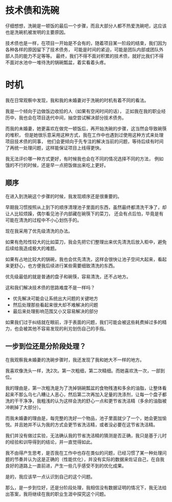 # 技术债和洗碗

仔细想想，洗碗是一顿饭的最后一个步骤，而且大部分人都不热爱洗碗吧，这应该也是洗碗机被发明的主要原因。

技术债也是一样，在项目一开始是不会有的，随着项目某一阶段的结束，我们因为各种各样的原因留下了技术债务，
可能是时间的紧迫，可能是团队内部或团队外部人员的能力不足等等。
最终，我们不得不面对积累的技术债，就好比我们不得不面对水池中一堆待洗的锅碗瓢盆，着实看着头疼。
# 时机

我在日常观察中发现，我和我的未婚妻对于洗碗的时机有着不同的看法。

我是一个倾向于边做饭边收拾的人（如果有空闲时间的话），
正如我在我的职业经历中，我也会在项目迭代中间，抽空尝试解决部分技术债务。

而我的未婚妻，她更喜欢在做完一顿饭后，再开始洗碗的步骤，这当然会导致碗筷的堆积，
但是她很乐意采用这种方式，我在工作中也遇到过使用这种方式来处理项目技术债的同事，
他们会更倾向于先专注的解决当前的问题，等待后续有时间了再统一处理问题，这样能保证项目上线得更快。

我无法评价哪一种方式更好，有时候我也会在不同的情况选择不同的方法，
例如饿的不行的时候，还是早一点把饭做出来吃上更好。

## 顺序
在进入到洗碗这个步骤的时候，我发现顺序还是很重要的。

早期我习惯按照从上到下的顺序清理池子里面的东西，虽然最终都清洗干净了，却让人比较烦躁，偶尔看见池子内部藏在碗筷下的菜刀，
还会有点后怕，毕竟是有可能在清洗的过程中不小心划伤手的。

现在我采用了优先级清洗的办法。

如果有危险性较大的比如菜刀，我会先把它们整理出来优先清洗后放入柜中，避免后续给我造成极大的难题。

如果有占地比较大的锅碗，我也会优先清洗，这样会很快让池子空间大起来，看起来更舒心，也方便我后续进行某些需要细致清洗的东西。

优先级最低的就是普通的盘子和碗筷，容易清洗，还不占地方。

这和我们解决技术债的思路难度不是一样吗？

- 优先解决可能会让系统出大问题的关键地方
- 然后处理那些看起来很大却不难解决的问题
- 最后来处理影响范围又小又容易解决的部分

如果我们过于纠结就在眼前，浮于表面的问题，我们可能会被这些耗费掉过多的精力，也会被其他不容易发现的利刃划伤自己的手指。

## 一步到位还是分阶段处理？

在我观察我未婚妻的洗碗步骤时，我还发现了我和她大不一样的地方。

我喜欢像洗头一样，洗2次。第一次粗细，第二次精细。而她喜欢洗一次，一部到位。

我的理由是，第一次粗洗是为了洗掉锅碗瓢盆的食物残渣和多余的油脂，让整体看起来不那么乌七八糟让人恶心，然后第二次再加入足量的洗涤剂，让每一个盘子都洗的干干净净，我粗浅的认为这样会洗的舒心一点和更节省洗洁精（多余的油脂被冲刷掉了大部分）。

而我未婚妻的理由是，每完整的洗好一个物品，池子里面就少了一个，她会更加愉悦。并且她并不认为我的方式会更节省洗洁精，或者没必要在这节省洗洁精。

我们并没有做过实验，无法确认我的节省洗洁精的猜测是否正确，我只是基于儿时的经验和训导得到的结论，并一直觉得如此。

我不由得产生思考，是否我在工作中也存在类似的问题，已经习惯了某一种处理问题的节奏并认为这是正确的（性能优化），并没有实际的数据来佐证自己，在自我良好的道路上一直前进，产生一些几乎感受不到的优化成果。

是的，我应该早一点认识到自己的这个问题。

那么，是一步到位好，还是分阶段处理，我相信没有数据证明的情况下，我无法给出答案，我将继续在我的职业生涯中探究这个问题。


